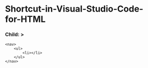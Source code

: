 # Shortcut-in-Visual-Studio-Code-for-HTML
### Child: >
```
<nav>
    <ul>
        <li></li>
    </ul>
</nav>

```
